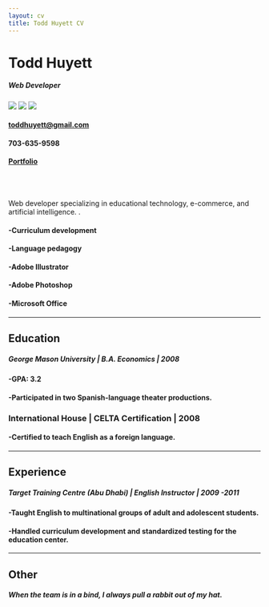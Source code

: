 ```yaml
---
layout: cv
title: Todd Huyett CV
---
```


# Todd Huyett
##### Web Developer 

[<img src="https://www.linkpicture.com/q/PDF_24_10.png" />](/toddhuyett.pdf) [<img src="https://www.linkpicture.com/q/logo3_14.png" />](/todd.docx) [<img src="https://www.linkpicture.com/q/linkedin-42-151143.png" />](https://www.linkedin.com/in/todd-huyett-2596a892) 






#### toddhuyett@gmail.com
#### 703-635-9598
#### [Portfolio](https://sharp-swartz-db05e5.netlify.app)
<br/><br/>

Web developer specializing in educational technology, e-commerce, and artificial intelligence. 
.
#### -Curriculum development
#### -Language pedagogy
#### -Adobe Illustrator
#### -Adobe Photoshop
#### -Microsoft Office

---------

## Education

##### George Mason University | B.A. Economics | 2008

#### -GPA: 3.2
#### -Participated in two Spanish-language theater productions.


### International House | CELTA Certification | 2008


#### -Certified to teach English as a foreign language.

---------

## Experience 

##### Target Training Centre (Abu Dhabi) | English Instructor |  __2009 -2011__

#### -Taught English to multinational groups of adult and adolescent students.
#### -Handled curriculum development and standardized testing for the education center.

---------

## Other

#### *When the team is in a bind, I always pull a rabbit out of my  hat.*

